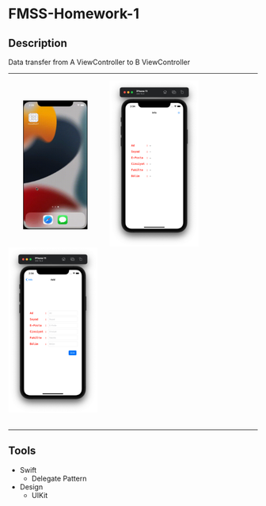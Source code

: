 # FMSS-Homework-1

## Description

Data transfer from A ViewController to B ViewController

---
<div style="float: left; margin-left: 30px; margin-top: 40px; margin-right: 15px">
    <img src="gif/App.gif" width="130" height="260"/>
</div>
<div>
    <img src="images/1.png" width="180" style="margin-left: 30px"/>
    <img src="images/2.png" width="180"/>
</div>

<br>

---

## Tools
- Swift
    - Delegate Pattern
- Design
    - UIKit
